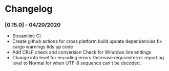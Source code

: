 # Changelog

### [0.15.0] - 04/20/2020

* Streamline CI
* Create github actions for cross platform build
  update dependencies
  fix cargo warnings
  tidy up code
* Add CRLF check and conversion
  Check for Windows line endings
* Change info level for encoding errors
  Decrease required error reporting level to Normal for when UTF-8
  sequence can't be decoded,
